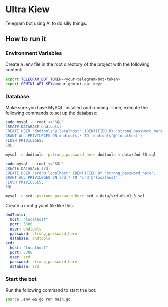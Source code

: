 # Ultra Kiew

Telegram bot using AI to do silly things.

## How to run it

### Environment Variables
Create a .env file in the root directory of the project with the following content:
```bash
export TELEGRAM_BOT_TOKEN=<your-telegram-bot-token>
export GEMINI_API_KEY=<your-gemini-api-key>
```

### Database
Make sure you have MySQL installed and running. Then, execute the following commands to set up the database:
```bash
sudo mysql -u root <<'SQL'
CREATE DATABASE dndtools;
CREATE USER 'dndtools'@'localhost' IDENTIFIED BY 'strong_password_here';
GRANT ALL PRIVILEGES ON dndtools.* TO 'dndtools'@'localhost';
FLUSH PRIVILEGES;
SQL
```
```bash
mysql -u dndtools -pstrong_password_here dndtools < data/dnd-35.sql
```

```bash
sudo mysql -u root <<'SQL'
CREATE DATABASE srd;
CREATE USER 'srd'@'localhost' IDENTIFIED BY 'strong_password_here';
GRANT ALL PRIVILEGES ON srd.* TO 'srd'@'localhost';
FLUSH PRIVILEGES;
SQL
```
```bash
mysql -u srd -pstrong_password_here srd < data/srd-db-v1.3.sql
```

Create a config.yaml file like this:

```yaml
dndTools:
  host: "localhost"
  port: 3306
  user: dndtools
  password: strong_password_here
  database: dndtools
srd:
  host: "localhost"
  port: 3306
  user: srd
  password: strong_password_here
  database: srd
```

### Start the bot
Run the following command to start the bot:
```bash
source .env && go run main.go
```
